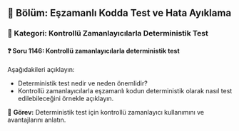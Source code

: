 ## 📘 Bölüm: Eşzamanlı Kodda Test ve Hata Ayıklama  
### 🔹 Kategori: Kontrollü Zamanlayıcılarla Deterministik Test  
#### ❓ Soru 1146: Kontrollü zamanlayıcılarla deterministik test

Aşağıdakileri açıklayın:

- Deterministik test nedir ve neden önemlidir?
- Kontrollü zamanlayıcılarla eşzamanlı kodun deterministik olarak nasıl test edilebileceğini örnekle açıklayın.

🔧 **Görev:** Deterministik test için kontrollü zamanlayıcı kullanımını ve avantajlarını anlatın.
